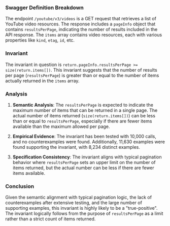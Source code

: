 ### Swagger Definition Breakdown

The endpoint `/youtube/v3/videos` is a GET request that retrieves a list of YouTube video resources. The response includes a `pageInfo` object that contains `resultsPerPage`, indicating the number of results included in the API response. The `items` array contains video resources, each with various properties like `kind`, `etag`, `id`, etc.

### Invariant

The invariant in question is `return.pageInfo.resultsPerPage >= size(return.items[])`. This invariant suggests that the number of results per page (`resultsPerPage`) is greater than or equal to the number of items actually returned in the `items` array.

### Analysis

1. **Semantic Analysis**: The `resultsPerPage` is expected to indicate the maximum number of items that can be returned in a single page. The actual number of items returned (`size(return.items[])`) can be less than or equal to `resultsPerPage`, especially if there are fewer items available than the maximum allowed per page.

2. **Empirical Evidence**: The invariant has been tested with 10,000 calls, and no counterexamples were found. Additionally, 11,630 examples were found supporting the invariant, with 8,234 distinct examples.

3. **Specification Consistency**: The invariant aligns with typical pagination behavior where `resultsPerPage` sets an upper limit on the number of items returned, but the actual number can be less if there are fewer items available.

### Conclusion

Given the semantic alignment with typical pagination logic, the lack of counterexamples after extensive testing, and the large number of supporting examples, this invariant is highly likely to be a "true-positive". The invariant logically follows from the purpose of `resultsPerPage` as a limit rather than a strict count of items returned.
